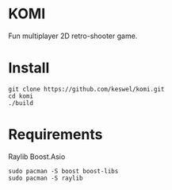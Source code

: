 # KOMI
Fun multiplayer 2D retro-shooter game.

# Install
```
git clone https://github.com/keswel/komi.git
cd komi
./build
```

# Requirements
Raylib
Boost.Asio
```
sudo pacman -S boost boost-libs
sudo pacman -S raylib
```
